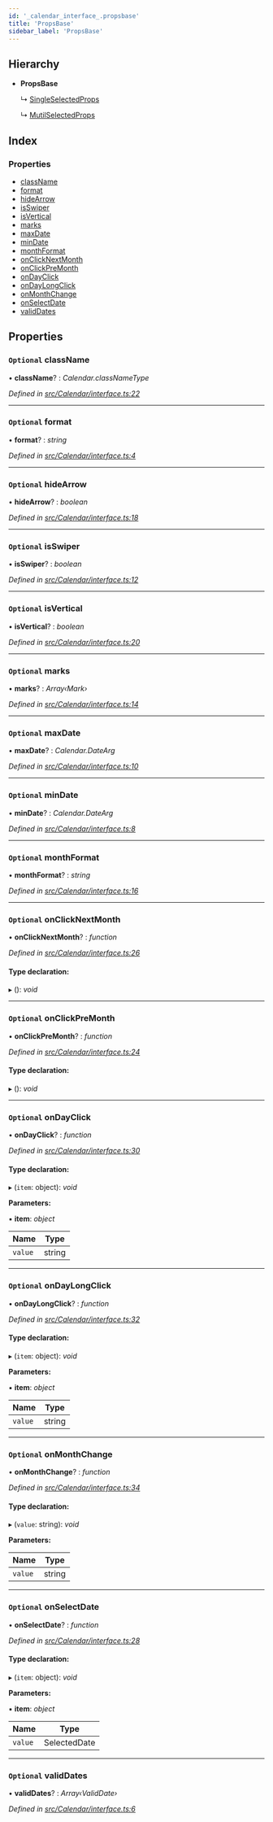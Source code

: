 ```yaml
---
id: '_calendar_interface_.propsbase'
title: 'PropsBase'
sidebar_label: 'PropsBase'
---
```


## Hierarchy

- **PropsBase**

  ↳ [SingleSelectedProps](_calendar_interface_.singleselectedprops.md)

  ↳ [MutilSelectedProps](_calendar_interface_.mutilselectedprops.md)

## Index

### Properties

- [className](_calendar_interface_.propsbase.md#optional-classname)
- [format](_calendar_interface_.propsbase.md#optional-format)
- [hideArrow](_calendar_interface_.propsbase.md#optional-hidearrow)
- [isSwiper](_calendar_interface_.propsbase.md#optional-isswiper)
- [isVertical](_calendar_interface_.propsbase.md#optional-isvertical)
- [marks](_calendar_interface_.propsbase.md#optional-marks)
- [maxDate](_calendar_interface_.propsbase.md#optional-maxdate)
- [minDate](_calendar_interface_.propsbase.md#optional-mindate)
- [monthFormat](_calendar_interface_.propsbase.md#optional-monthformat)
- [onClickNextMonth](_calendar_interface_.propsbase.md#optional-onclicknextmonth)
- [onClickPreMonth](_calendar_interface_.propsbase.md#optional-onclickpremonth)
- [onDayClick](_calendar_interface_.propsbase.md#optional-ondayclick)
- [onDayLongClick](_calendar_interface_.propsbase.md#optional-ondaylongclick)
- [onMonthChange](_calendar_interface_.propsbase.md#optional-onmonthchange)
- [onSelectDate](_calendar_interface_.propsbase.md#optional-onselectdate)
- [validDates](_calendar_interface_.propsbase.md#optional-validdates)

## Properties

### `Optional` className

• **className**? : _Calendar.classNameType_

_Defined in [src/Calendar/interface.ts:22](https://github.com/tarojsx/ui/blob/v0.11.0/src/Calendar/interface.ts#L22)_

---

### `Optional` format

• **format**? : _string_

_Defined in [src/Calendar/interface.ts:4](https://github.com/tarojsx/ui/blob/v0.11.0/src/Calendar/interface.ts#L4)_

---

### `Optional` hideArrow

• **hideArrow**? : _boolean_

_Defined in [src/Calendar/interface.ts:18](https://github.com/tarojsx/ui/blob/v0.11.0/src/Calendar/interface.ts#L18)_

---

### `Optional` isSwiper

• **isSwiper**? : _boolean_

_Defined in [src/Calendar/interface.ts:12](https://github.com/tarojsx/ui/blob/v0.11.0/src/Calendar/interface.ts#L12)_

---

### `Optional` isVertical

• **isVertical**? : _boolean_

_Defined in [src/Calendar/interface.ts:20](https://github.com/tarojsx/ui/blob/v0.11.0/src/Calendar/interface.ts#L20)_

---

### `Optional` marks

• **marks**? : _Array‹Mark›_

_Defined in [src/Calendar/interface.ts:14](https://github.com/tarojsx/ui/blob/v0.11.0/src/Calendar/interface.ts#L14)_

---

### `Optional` maxDate

• **maxDate**? : _Calendar.DateArg_

_Defined in [src/Calendar/interface.ts:10](https://github.com/tarojsx/ui/blob/v0.11.0/src/Calendar/interface.ts#L10)_

---

### `Optional` minDate

• **minDate**? : _Calendar.DateArg_

_Defined in [src/Calendar/interface.ts:8](https://github.com/tarojsx/ui/blob/v0.11.0/src/Calendar/interface.ts#L8)_

---

### `Optional` monthFormat

• **monthFormat**? : _string_

_Defined in [src/Calendar/interface.ts:16](https://github.com/tarojsx/ui/blob/v0.11.0/src/Calendar/interface.ts#L16)_

---

### `Optional` onClickNextMonth

• **onClickNextMonth**? : _function_

_Defined in [src/Calendar/interface.ts:26](https://github.com/tarojsx/ui/blob/v0.11.0/src/Calendar/interface.ts#L26)_

#### Type declaration:

▸ (): _void_

---

### `Optional` onClickPreMonth

• **onClickPreMonth**? : _function_

_Defined in [src/Calendar/interface.ts:24](https://github.com/tarojsx/ui/blob/v0.11.0/src/Calendar/interface.ts#L24)_

#### Type declaration:

▸ (): _void_

---

### `Optional` onDayClick

• **onDayClick**? : _function_

_Defined in [src/Calendar/interface.ts:30](https://github.com/tarojsx/ui/blob/v0.11.0/src/Calendar/interface.ts#L30)_

#### Type declaration:

▸ (`item`: object): _void_

**Parameters:**

▪ **item**: _object_

| Name    | Type   |
| ------- | ------ |
| `value` | string |

---

### `Optional` onDayLongClick

• **onDayLongClick**? : _function_

_Defined in [src/Calendar/interface.ts:32](https://github.com/tarojsx/ui/blob/v0.11.0/src/Calendar/interface.ts#L32)_

#### Type declaration:

▸ (`item`: object): _void_

**Parameters:**

▪ **item**: _object_

| Name    | Type   |
| ------- | ------ |
| `value` | string |

---

### `Optional` onMonthChange

• **onMonthChange**? : _function_

_Defined in [src/Calendar/interface.ts:34](https://github.com/tarojsx/ui/blob/v0.11.0/src/Calendar/interface.ts#L34)_

#### Type declaration:

▸ (`value`: string): _void_

**Parameters:**

| Name    | Type   |
| ------- | ------ |
| `value` | string |

---

### `Optional` onSelectDate

• **onSelectDate**? : _function_

_Defined in [src/Calendar/interface.ts:28](https://github.com/tarojsx/ui/blob/v0.11.0/src/Calendar/interface.ts#L28)_

#### Type declaration:

▸ (`item`: object): _void_

**Parameters:**

▪ **item**: _object_

| Name    | Type         |
| ------- | ------------ |
| `value` | SelectedDate |

---

### `Optional` validDates

• **validDates**? : _Array‹ValidDate›_

_Defined in [src/Calendar/interface.ts:6](https://github.com/tarojsx/ui/blob/v0.11.0/src/Calendar/interface.ts#L6)_
